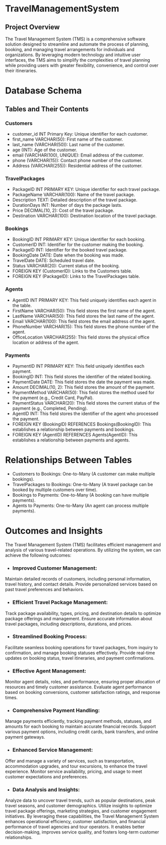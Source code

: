 # TravelManagementSystem
## Project Overview
The Travel Management System (TMS) is a comprehensive software solution designed to streamline and automate the process of planning, booking, and managing travel arrangements for individuals and organizations. By leveraging modern technology and intuitive user interfaces, the TMS aims to simplify the complexities of travel planning while providing users with greater flexibility, convenience, and control over their itineraries.

# Database Schema
## Tables and Their Contents
### Customers
- customer_id INT Primary Key: Unique identifier for each customer.
- first_name VARCHAR(50): First name of the customer.
- last_name (VARCHAR(50)): Last name of the customer.
- age (INT): Age of the customer.
- email (VARCHAR(100), UNIQUE): Email address of the customer.
- phone (VARCHAR(15)): Contact phone number of the customer.
- Address (VARCHAR(255)): Residential address of the customer.
  
### TravelPackages 
- PackageID INT PRIMARY KEY: Unique identifier for each travel package.
- PackageName VARCHAR(100): Name of the travel package.
- Description TEXT: Detailed description of the travel package.
- DurationDays INT: Number of days the package lasts.
- Price DECIMAL(10, 2): Cost of the travel package.
- Destination VARCHAR(100): Destination location of the travel package.

### Bookings
- BookingID INT PRIMARY KEY: Unique identifier for each booking.
- CustomerID INT: Identifier for the customer making the booking.
- PackageID INT: Identifier for the booked travel package.
- BookingDate DATE: Date when the booking was made.
- TravelDate DATE: Scheduled travel date.
- Status VARCHAR(20): Current status of the booking.
- FOREIGN KEY (CustomerID): Links to the Customers table.
- FOREIGN KEY (PackageID): Links to the TravelPackages table.

### Agents 
- AgentID INT PRIMARY KEY: This field uniquely identifies each agent in the table.
- FirstName VARCHAR(50): This field stores the first name of the agent.
- LastName VARCHAR(50): This field stores the last name of the agent.
- Email VARCHAR(100): This field stores the email address of the agent.
- PhoneNumber VARCHAR(15): This field stores the phone number of the agent.
- OfficeLocation VARCHAR(255): This field stores the physical office location or address of the agent.

### Payments 
- PaymentID INT PRIMARY KEY: This field uniquely identifies each payment.
- BookingID INT: This field stores the identifier of the related booking.
- PaymentDate DATE: This field stores the date the payment was made.
- Amount DECIMAL(10, 2): This field stores the amount of the payment.
- PaymentMethod VARCHAR(50): This field stores the method used for the payment (e.g., Credit Card, PayPal).
- PaymentStatus VARCHAR(20): This field stores the current status of the payment (e.g., Completed, Pending).
- AgentID INT: This field stores the identifier of the agent who processed the payment.
- FOREIGN KEY (BookingID) REFERENCES Bookings(BookingID): This establishes a relationship between payments and bookings.
- FOREIGN KEY (AgentID) REFERENCES Agents(AgentID): This establishes a relationship between payments and agents.

# Relationships Between Tables
- Customers to Bookings: One-to-Many (A customer can make multiple bookings).
- TravelPackages to Bookings: One-to-Many (A travel package can be booked by multiple customers over time).
- Bookings to Payments: One-to-Many (A booking can have multiple payments).
- Agents to Payments: One-to-Many (An agent can process multiple payments).

# Outcomes and Insights
The Travel Management System (TMS) facilitates efficient management and analysis of various travel-related operations. By utilizing the system, we can achieve the following outcomes:

- ### Improved Customer Management:
Maintain detailed records of customers, including personal information, travel history, and contact details.
Provide personalized services based on past travel preferences and behaviors.
- ### Efficient Travel Package Management:
Track package availability, types, pricing, and destination details to optimize package offerings and management.
Ensure accurate information about travel packages, including descriptions, durations, and prices.
- ### Streamlined Booking Process:
Facilitate seamless booking operations for travel packages, from inquiry to confirmation, and manage booking statuses effectively.
Provide real-time updates on booking status, travel itineraries, and payment confirmations.
- ### Effective Agent Management:
Monitor agent details, roles, and performance, ensuring proper allocation of resources and timely customer assistance.
Evaluate agent performance based on booking conversions, customer satisfaction ratings, and response times.
- ### Comprehensive Payment Handling:
Manage payments efficiently, tracking payment methods, statuses, and amounts for each booking to maintain accurate financial records.
Support various payment options, including credit cards, bank transfers, and online payment gateways.
- ### Enhanced Service Management:
Offer and manage a variety of services, such as transportation, accommodation upgrades, and tour excursions, to enhance the travel experience.
Monitor service availability, pricing, and usage to meet customer expectations and preferences.
- ### Data Analysis and Insights:
Analyze data to uncover travel trends, such as popular destinations, peak travel seasons, and customer demographics.
Utilize insights to optimize travel package offerings, marketing strategies, and customer engagement initiatives.
By leveraging these capabilities, the Travel Management System enhances operational efficiency, customer satisfaction, and financial performance of travel agencies and tour operators. It enables better decision-making, improves service quality, and fosters long-term customer relationships.
















